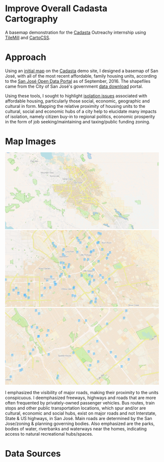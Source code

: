 # Improve Overall Cadasta Cartography

A basemap demonstration for the [Cadasta](https://github.com/Cadasta/cadasta-project-ideas/issues/11) Outreachy internship using [TileMill](http://www.mapbox.com/tilemill/) and [CartoCSS](https://github.com/mapbox/carto).

# Approach

Using an [initial map](https://demo.cadasta.org/organizations/any-given-sunday/projects/san-jose-open-data-portal-affordable-housing/) on the [Cadasta](http://cadasta.org/) demo site, I designed a basemap of San José, with all of the most recent affordable, family housing units, according to the [San José Open Data Portal](http://data.sanjoseca.gov/home) as of September, 2016. The shapefiles came from the City of San José's government [data download](http://www.sanjoseca.gov/index.aspx?NID=3308) portal.

Using these tools, I sought to highlight [isolation issues](http://nyti.ms/1JsFoJv) associated with affordable housing, particularly those social, economic, geographic and cultural in form. Mapping the relative proximity of housing units to the cultural, social and economic hubs of a city help to elucidate many impacts of isolation, namely citizen buy-in to regional politics, economic prosperity in the form of job seeking/maintaining and taxing/public funding zoning.

# Map Images

![screenshot](images/sanjose_zoom10.png)
![screenshot](images/sanjose_zoom12.png)
![screenshot](images/sanjose_zoom13.png)

I emphasized the visibility of major roads, making their proximity to the units conspicuous. I deemphasized freeways, highways and roads that are more often frequented by privately-owned passenger vehicles. Bus routes, train stops and other public transportation locations, which spur and/or are cultural, economic and social hubs, exist on major roads and not Interstate, State & US highways, in San José. Main roads are determined by the San Jose/zoning & planning governing bodies. Also emphasized are the parks, bodies of water, riverbanks and waterways near the homes, indicating access to natural recreational hubs/spaces.

# Data Sources
